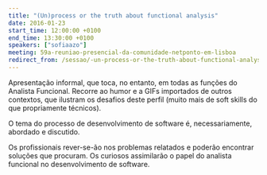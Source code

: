 ```yaml
---
title: "(Un)process or the truth about functional analysis"
date: 2016-01-23
start_time: 12:00:00 +0100
end_time: 13:30:00 +0100
speakers: ["sofiaazo"]
meeting: 59a-reuniao-presencial-da-comunidade-netponto-em-lisboa
redirect_from: /sessao/-un-process-or-the-truth-about-functional-analysis/
---
```

Apresentação informal, que toca, no entanto, em todas as funções do Analista Funcional. Recorre ao humor e a GIFs importados de outros contextos, que ilustram os desafios deste perfil (muito mais de soft skills do que propriamente técnicos).

O tema do processo de desenvolvimento de software é, necessariamente, abordado e discutido.

Os profissionais rever-se-ão nos problemas relatados e poderão encontrar soluções que procuram. Os curiosos assimilarão o papel do analista funcional no desenvolvimento de software.

